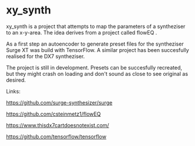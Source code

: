 # xy_synth

xy_synth is a project that attempts to map the parameters of a syntheziser to an x-y-area. The idea derives from a project called flowEQ .

As a first step an autoencoder to generate preset files for the syntheziser Surge XT was build with TensorFlow. A similar project has been succesfully realised for the DX7 syntheziser.

The project is still in development. Presets can be succesfully recreated, but they might crash on loading and don't sound as close to see original as desired.

Links:

  https://github.com/surge-synthesizer/surge

  https://github.com/csteinmetz1/flowEQ

  https://www.thisdx7cartdoesnotexist.com/

  https://github.com/tensorflow/tensorflow
